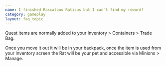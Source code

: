 ```yaml
---
name: I finished Rascalous Raticus but I can`t find my reward?
category: gameplay
layout: faq_topic
---
```

Quest items are normally added to your Inventory > Containers > Trade Bag.

Once you move it out it will be in your backpack, once the item is used from your Inventory screen the Rat will be your pet and accessible via Minions > Manage.